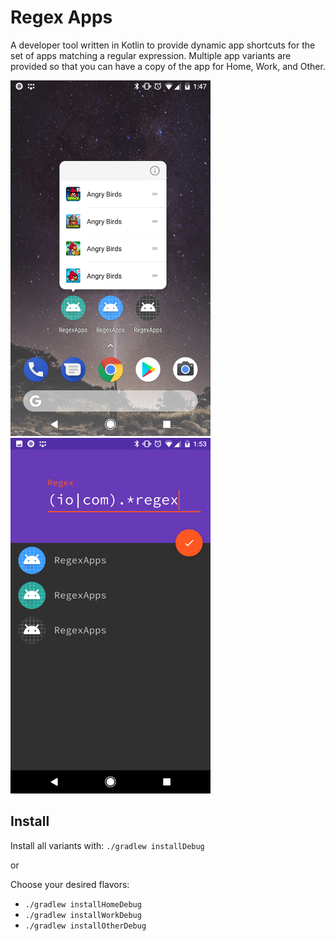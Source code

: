 # Regex Apps
A developer tool written in Kotlin to provide dynamic app shortcuts for the set of apps matching a regular expression. Multiple app variants are provided so that you can have a copy of the app for Home, Work, and Other.

<img src="images/app-shortcuts.png" width="320"> <img src="images/app-list.png" width="320">

## Install
Install all variants with: `./gradlew installDebug`

or

Choose your desired flavors:
- `./gradlew installHomeDebug`
- `./gradlew installWorkDebug`
- `./gradlew installOtherDebug`
